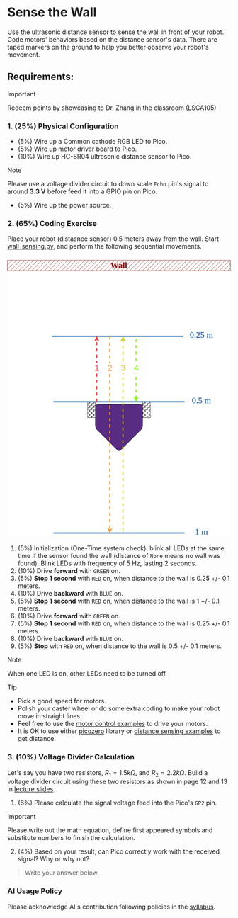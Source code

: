# Sense the Wall 
Use the ultrasonic distance sensor to sense the wall in front of your robot. 
Code motors' behaviors based on the distance sensor's data. 
There are taped markers on the ground to help you better observe your robot's movement. 

## Requirements:
> [!IMPORTANT]
> Redeem points by showcasing to Dr. Zhang in the classroom (LSCA105)

### 1. (25%) Physical Configuration
- (5%) Wire up a Common cathode RGB LED to Pico.
- (5%) Wire up motor driver board to Pico.
- (10%) Wire up HC-SR04 ultrasonic distance sensor to Pico. 
> [!NOTE]
> Please use a voltage divider circuit to down scale `Echo` pin's signal to around **3.3 V** before feed it into a GPIO pin on Pico.
- (5%) Wire up the power source.
    
### 2. (65%) Coding Exercise
Place your robot (distasnce sensor) 0.5 meters away from the wall. Start [wall_sensing.py](wall_sensing.py), and perform the following sequential movements.

![wall_sense](/wall_sensing.png)

1. (5%) Initialization (One-Time system check): blink all LEDs at the same time if the sensor found the wall (distance of `None` means no wall was found).
Blink LEDs with frequency of 5 Hz, lasting 2 seconds.
2. (10%) Drive **forward** with `GREEN` on.
3. (5%) **Stop 1 second** with `RED` on, when distance to the wall is 0.25 +/- 0.1 meters.
4. (10%) Drive **backward** with `BLUE` on.
5. (5%) **Stop 1 second** with `RED` on, when distance to the wall is 1 +/- 0.1 meters.
6. (10%) Drive **forward** with `GREEN` on.
7. (5%) **Stop 1 second** with `RED` on, when distance to the wall is 0.25 +/- 0.1 meters.
8. (10%) Drive **backward** with `BLUE` on.
9. (5%) **Stop** with `RED` on, when distance to the wall is 0.5 +/- 0.1 meters.

> [!NOTE]
> When one LED is on, other LEDs need to be turned off.

> [!TIP]
> - Pick a good speed for motors.
> - Polish your caster wheel or do some extra coding to make your robot move in straight lines.
> - Feel free to use the [motor control examples](https://github.com/linzhangUCA/3421example-motor_control) to drive your motors.
> - It is OK to use either [picozero](https://picozero.readthedocs.io/en/latest/) library or [distance sensing examples](https://github.com/linzhangUCA/3421example-ultrasonic_sensor) to get distance.

### 3. (10%) Voltage Divider Calculation
Let's say you have two resistors, $R_1 = 1.5 k\Omega$, and  $R_2= 2.2 k\Omega$.
Build a voltage divider circuit using these two resistors as shown in page 12 and 13 in [lecture slides](https://linzhanguca.github.io/_docs/robotics1-2025/0925/ultrasonic.pdf).
1. (6%) Please calculate the signal voltage feed into the Pico's `GP2` pin.
> [!IMPORTANT]
> Please write out the math equation, define first appeared symbols and substitute numbers to finish the calculation.


2. (4%) Based on your result, can Pico correctly work with the received signal? Why or why not? 
> Write your answer below.


### AI Usage Policy
Please acknowledge AI's contribution following policies in the [syllabus](https://linzhanguca.github.io/_docs/robotics1-2025/syllabus.pdf).


